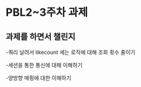 <h1>PBL2~3주차 과제</h>

<h2> 과제를 하면서 챌린지</h2>

-쿼리 날려서 likecount 세는 로직에 대해 조회 횟수 줄이기

-세션을 통한 통신에 대해 이해하기

-양방향 매핑에 대한 이해하기
